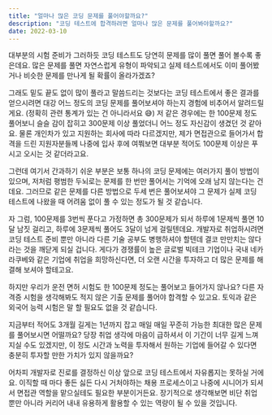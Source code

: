 ```yaml
---
title: "얼마나 많은 코딩 문제를 풀어야할까요?"
description: "코딩 테스트에 합격하려면 얼마나 많은 문제를 풀어봐야할까요?"
date: 2022-03-10
---
```


대부분의 시험 준비가 그러하듯 코딩 테스트도 당연히 문제를 많이 풀면 풀어 볼수록 좋은데요.
많은 문제를 풀면 자연스럽게 유형이 파악되고 실제 테스트에서도 이미 풀어봤거나 비슷한 문제를 만나게 될 확률이 올라가겠죠?

그래도 밑도 끝도 없이 많이 풀라고 말씀드리는 것보다는 코딩 테스트에서 좋은 결과를 얻으시려면 대강 어느 정도의 코딩 문제를 풀어보셔야 하는지 경험에 비추어서 알려드릴게요.
(정확히 관련 통계가 있는 건 아니라서요 😅)
저 같은 경우에는 한 100문제 정도 풀어보니 슬슬 감이 잡히고 300문제 이상 풀었더니 어느 정도 자신감이 생겼던 것 같아요.
물론 개인차가 있고 지원하는 회사에 따라 다르겠지만, 제가 면접관으로 들어가서 합격을 드린 지원자분들께 나중에 입사 후에 여쭤보면 대부분 적어도 100문제 이상은 푸시고 오시는 것 같더라고요.

그런데 여기서 간과하기 쉬운 부분은 보통 하나의 코딩 문제에는 여러가지 풀이 방법이 있으며, 저처럼 평범한 두뇌로는 문제를 한 번만 풀어서는 기억에 오래 남지 않는다는 건데요.
그러므로 같은 문제를 다른 방법으로 두세 번은 풀어보셔야 그 문제가 실제 코딩 테스트에 나왔을 때 어려움 없이 풀 수 있는 정도가 될 것 같습니다.

자 그럼, 100문제를 3번씩 푼다고 가정하면 총 300문제가 되서 하루에 1문제씩 풀면 10달 남짓 걸리고, 하루에 3문제씩 풀어도 3달이 넘게 걸릴텐데요.
개발자로 취업하시려면 코딩 테스트 준비 뿐만 아니라 다른 기술 공부도 병행하셔야 할텐데 결코 만만치는 않다라는 것을 깨닫게 되실 겁니다.
게다가 경쟁률이 높은 글로벌 빅테크 기업이나 국내 네카라쿠베와 같은 기업에 취업을 희망하신다면, 더 오랜 시간을 투자하고 더 많은 문제를 해결해 보셔야 할테고요.

하지만 우리가 운전 면허 시험도 한 100문제 정도는 풀어보고 들어가지 않나요?
다른 자격증 시험을 생각해봐도 적지 않은 기출 문제를 풀어야 합격할 수 있고요.
토익과 같은 외국어 능력 시험은 말 할 필요도 없을 것 같습니다.

지금부터 적어도 3개월 길게는 1년까지 잡고 매일 매일 꾸준히 가능한 최대한 많은 문제를 풀어보시면 어떨까요?
당장 취업 생각에 마음이 급하셔서 이 기간이 너무 길게 느껴지실 수도 있겠지만, 이 정도 시간과 노력을 투자해서 원하는 기업에 들어갈 수 있다면 충분히 투자할 만한 가치가 있지 않을까요?

어차피 개발자로 진로를 결정하신 이상 앞으로 코딩 테스트에서 자유롭지는 못하실 거에요.
이직할 때 마다 좋든 싫든 다시 거처야하는 채용 프로세스이고 나중에 시니어가 되셔서 면접관 역할을 맡으실테도 필요한 부분이거든요.
장기적으로 생각해보면 비단 취업 뿐만 아니라 커리어 내내 유용하게 활용할 수 있는 역량이 될 수 있을 것입니다.
